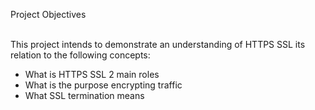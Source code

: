 Project Objectives<br><br>

This project intends to demonstrate an understanding of HTTPS SSL its relation to the following concepts:<br>
* What is HTTPS SSL 2 main roles<br>
* What is the purpose encrypting traffic<br>
* What SSL termination means

